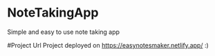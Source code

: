 # NoteTakingApp
Simple and easy to use note taking app

#Project Url 
Project deployed on https://easynotesmaker.netlify.app/   :)
